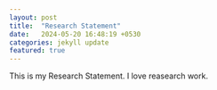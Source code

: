 ```yaml
---
layout: post
title:  "Research Statement"
date:   2024-05-20 16:48:19 +0530
categories: jekyll update
featured: true
---
```


This is my Research Statement.
I love reasearch work.